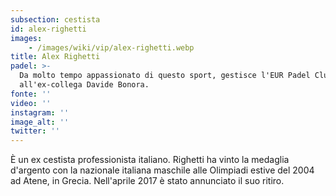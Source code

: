 ```yaml
---
subsection: cestista
id: alex-righetti
images: 
    - /images/wiki/vip/alex-righetti.webp
title: Alex Righetti
padel: >-
  Da molto tempo appassionato di questo sport, gestisce l'EUR Padel Club insieme
  all'ex-collega Davide Bonora.
fonte: ''
video: ''
instagram: ''
image_alt: ''
twitter: ''
---
```

È un ex cestista professionista italiano. Righetti ha vinto la medaglia d'argento con la nazionale italiana maschile alle Olimpiadi estive del 2004 ad Atene, in Grecia. Nell'aprile 2017 è stato annunciato il suo ritiro.